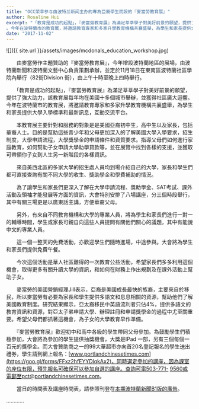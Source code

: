 ```yaml
---
title: "OCC荣幸参与由波特兰新闻主办的專為亞裔學生而設的『麥當勞教育展』"
author: Rosaline Hui
excerpt: "「教育是成功的起點」，『麥當勞教育展』為滿足莘莘學子對美好前景的願望，提供了強大助力，該教育展每年均在美國十多個城市舉辦，並獲得社區廣大迴響
。今年在波特蘭市的教育展，將邀請教育專家和多家升學教育機構共襄盛舉，為學生和家長提供大學入學標準和最新訊息，互動交流平台。"
date: "2017-11-02"
---
```


![]({{ site.url }}/assets/images/mcdonals_education_workshop.jpg)

　　由麥當勞作主題贊助的『麥當勞教育展』，今年增設波特蘭地區的展場，由波特蘭新聞和波特蘭文藝中心負責策劃承辦，並定於11月18日在東南區波特蘭社區學院內舉行（82街Division 街），由上午十時至晚上四時舉行。

　　「教育是成功的起點」，『麥當勞教育展』為滿足莘莘學子對美好前景的願望，提供了強大助力，該教育展每年均在美國十多個城市舉辦，並獲得社區廣大迴響。今年在波特蘭市的教育展，將邀請教育專家和多家升學教育機構共襄盛舉，為學生和家長提供大學入學標準和最新訊息，互動交流平台。

　　本教育展主要針對和服務的對象是是美國亞裔初中生，高中生以及家長，包括華裔人士。目的是幫助這些青少年和父母更加深入的了解美國大學入學要求，招生制度，大學申請流程，大學獎學金的申請條件和資質要求。指導父母們如何進行家庭教育，如何幫助子女申請大學助學貸款等，並在展覽中找到各樣的支援，並獲取可帶領你子女到人生另一新階段的各樣資訊。

　　來自美西北區的多家大學的招生處人員均到場介紹自己的大學，家長和學生們都可直接查詢有關不同大學的收生、獎助學金和學費補助的情況。

　　為了讓學生和家長們更深入了解在大學申請流程、獎助學金、SAT考試、課外活動及領袖才能發展等方面的資訊，大會特別安排了八場講座，分三個時段舉行，其中有關三場更是以廣東話主講，方便華裔父母。

　　另外，有來自不同教育機構和大學的專業人員，將為學生和家長們進行一對一的輔導時間，學生或家長可親自向這些人員提問有關他們關心的議題，其中有能說中文的專業人員。

　　這一個一整天的免費活動，亦歡迎學生們隨時進場，中途參與。大會將為學生和家長們提供免費午餐。

　　今次這個活動是華人社區難得的一次教育公益活動，希望家長們多多利用這個機會，取得更多有關升讀大學的資訊，和如何在財務上作出規劃及在課外活動上幫助子女。

　　麥當勞的美國營銷經理Jill表示，亞裔是美國成長最快的族裔，主要來自於移民，所以麥當勞有必要為家長和學生提供多語文和息息相關的資源，幫助他們了解美國教育制度。研究結果顯示，亞太裔移民中英語流利者只佔4%，提供多語文的教育資訊和資源，對亞太子弟申請大學、辦理註冊和申請獎學金的過程中尤至關重要。希望父母們都抓著這機會，為子女的大學教育早作準備。

　　『麥當勞教育展』歡迎初中和高中各級的學生帶同父母參加。為鼓勵學生們積極參加，大會將為參加的學生提供抽獎機會，大獎是IPad 一部，另有三個每個一百元的獎學金。而大會贊助商之一的99大華超市亦向首20名登記報名的學生送出禮券，學生請到網上報名：[www.portlandchinesetimes.com](https://goo.gl/forms/FFxz2hfEYYDlqkAx2)，同時選定參加的講座，因為課室的座位有限，預先報名可確保可以參加自選的講座。查詢可電503-771- 9560或電郵至pct@portlandchinesetimes.com。

　　當日的時間表及講座時間表，請參照刊登在[本期波特蘭新聞B1版的廣告](http://portlandchinesetimes.com/%E5%B0%88%E7%82%BA%E4%BA%9E%E8%A3%94%E5%AD%B8%E7%94%9F%E8%80%8C%E8%A8%AD%E7%9A%84%E3%80%8E%E9%BA%A5%E7%95%B6%E5%8B%9E%E6%95%99%E8%82%B2%E5%B1%95%E3%80%8F11%E6%9C%8818%E6%97%A5%E8%88%89%E8%A1%8C/)。

…………

